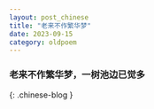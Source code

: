 ```yaml
---
layout: post_chinese
title: "老来不作繁华梦"
date: 2023-09-15
category: oldpoem
---
```


### 老来不作繁华梦，一树池边已觉多
{: .chinese-blog }